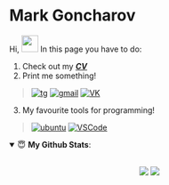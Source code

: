 # Mark Goncharov

Hi, <img src="https://user-images.githubusercontent.com/1303154/88677602-1635ba80-d120-11ea-84d8-d263ba5fc3c0.gif" width="30">
In this page you have to do:

1. Check out my [***CV***](CV.pdf)
2. Print me something!
> [![tg](https://img.shields.io/badge/Telegram-2CA5E0?style=for-the-badge&logo=telegram&logoColor=white)](https://t.me/EverRester)
> [![gmail](https://img.shields.io/badge/Gmail-D14836?style=for-the-badge&logo=gmail&logoColor=white)](mailto:goncharov.ma@phystech.edu)
> [![VK](https://img.shields.io/badge/Messenger-00B2FF?style=for-the-badge&logo=messenger&logoColor=white)](https://vk.com/everrester)

3. My favourite tools for programming!
> [![ubuntu](https://img.shields.io/badge/Ubuntu-E95420?style=for-the-badge&logo=ubuntu&logoColor=white)](https://ubuntu.com/)
> [![VSCode](https://img.shields.io/badge/Visual_Studio_Code-0078D4?style=for-the-badge&logo=visual%20studio%20code&logoColor=white)](https://code.visualstudio.com/)

<details open>
 <summary> 😇 <b>My Github Stats</b>: </summary>
<br>
<p align = "center">
  <img src = "https://github-readme-stats.vercel.app/api?username=MarkGoncharovAl&show_icons=true&theme=system&line_height=27">
  <img src = "https://github-readme-stats.vercel.app/api/top-langs/?username=MarkGoncharovAl&hide=css,java,html&theme=system">
</p>

</details>